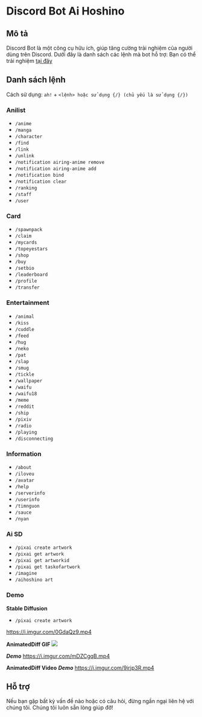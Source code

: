 # Discord Bot Ai Hoshino

## Mô tả
Discord Bot là một công cụ hữu ích, giúp tăng cường trải nghiệm của người dùng trên Discord. Dưới đây là danh sách các lệnh mà bot hỗ trợ:
Bạn có thể trải nghiệm [tại đây](https://discord.com/api/oauth2/authorize?client_id=1110045503548313610&permissions=277028600320&scope=bot%20applications.commands)

## Danh sách lệnh
Cách sử dụng: `ah!` + `<lệnh> hoặc sử dụng {/} (chủ yếu là sử dụng {/})`

### Anilist
- `/anime`
- `/manga`
- `/character`
- `/find`
- `/link`
- `/unlink`
- `/notification airing-anime remove`
- `/notification airing-anime add`
- `/notification bind`
- `/notification clear`
- `/ranking`
- `/staff`
- `/user`

### Card
- `/spawnpack`
- `/claim`
- `/mycards`
- `/topeyestars`
- `/shop`
- `/buy`
- `/setbio`
- `/leaderboard`
- `/profile`
- `/transfer`

### Entertainment
- `/animal`
- `/kiss`
- `/cuddle`
- `/feed`
- `/hug`
- `/neko`
- `/pat`
- `/slap`
- `/smug`
- `/tickle`
- `/wallpaper`
- `/waifu`
- `/waifu18`
- `/meme`
- `/reddit`
- `/ship`
- `/pixiv`
- `/radio`
- `/playing`
- `/disconnecting`

### Information
- `/about`
- `/iloveu`
- `/avatar`
- `/help`
- `/serverinfo`
- `/userinfo`
- `/timnguon`
- `/sauce`
- `/nyan`

### Ai SD
- `/pixai create artwork`
- `/pixai get artwork`
- `/pixai get artworkid`
- `/pixai get taskofartwork`
- `/imagine`
- `/aihoshino art`

### Demo
**Stable Diffusion**
- `/pixai create artwork`

<https://i.imgur.com/0GdaQz9.mp4>

**AnimatedDiff GIF**
<img src="https://i.imgur.com/Wc2wE7G.png" />

***Demo***
<https://i.imgur.com/mDZCgqB.mp4>

**AnimatedDiff Video**
***Demo***
<https://i.imgur.com/9irjp3R.mp4>

## Hỗ trợ
Nếu bạn gặp bất kỳ vấn đề nào hoặc có câu hỏi, đừng ngần ngại liên hệ với chúng tôi. Chúng tôi luôn sẵn lòng giúp đỡ!
